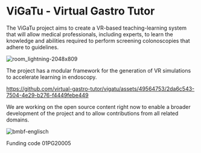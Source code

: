 # ViGaTu - Virtual Gastro Tutor
The ViGaTu project aims to create a VR-based teaching-learning system that will allow medical professionals, including experts, to learn the knowledge and abilities required to perform screening colonoscopies that adhere to guidelines.

![room_lightning-2048x809](https://github.com/virtual-gastro-tutor/vigatu/assets/49564753/1d0870ec-e0d4-4f71-adaa-98dd89feb5c3)

The project has a modular framework for the generation of VR simulations to accelerate learning in endoscopy.



https://github.com/virtual-gastro-tutor/vigatu/assets/49564753/2da6c543-7504-4e29-b276-f4449febe449



We are working on the open source content right now to enable a broader development of the project and to allow contributions from all related domains.

![bmbf-englisch](https://github.com/virtual-gastro-tutor/vigatu/assets/49564753/6e1aacdb-0b76-4a43-bacb-1bbe841d8d5d)

Funding code 01PG20005
